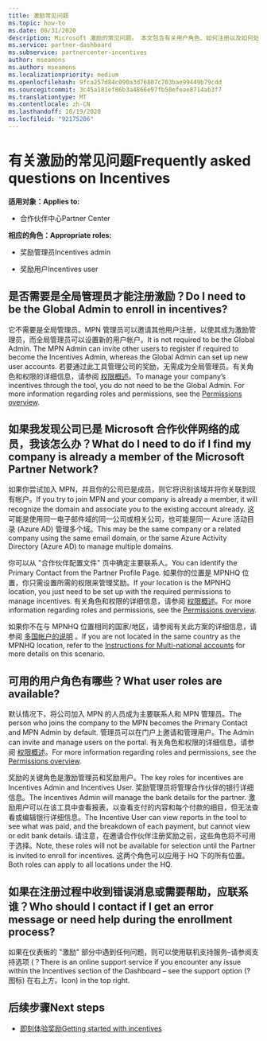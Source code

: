 ```yaml
---
title: 激励常见问题
ms.topic: how-to
ms.date: 08/31/2020
description: Microsoft 激励的常见问题。 本文包含有关用户角色、如何注册以及如何处理错误消息的问题。
ms.service: partner-dashboard
ms.subservice: partnercenter-incentives
author: mseamons
ms.author: mseamons
ms.localizationpriority: medium
ms.openlocfilehash: 9fca257d84c090a3d76807c703bae99449b79cdd
ms.sourcegitcommit: 3c45a181ef86b3a4866e97fb50efeae8714ab3f7
ms.translationtype: MT
ms.contentlocale: zh-CN
ms.lasthandoff: 10/19/2020
ms.locfileid: "92175206"
---
```

# <a name="frequently-asked-questions-on-incentives"></a><span data-ttu-id="53597-104">有关激励的常见问题</span><span class="sxs-lookup"><span data-stu-id="53597-104">Frequently asked questions on Incentives</span></span>

<span data-ttu-id="53597-105">**适用对象：**</span><span class="sxs-lookup"><span data-stu-id="53597-105">**Applies to:**</span></span>

- <span data-ttu-id="53597-106">合作伙伴中心</span><span class="sxs-lookup"><span data-stu-id="53597-106">Partner Center</span></span>

<span data-ttu-id="53597-107">**相应的角色：**</span><span class="sxs-lookup"><span data-stu-id="53597-107">**Appropriate roles:**</span></span>

- <span data-ttu-id="53597-108">奖励管理员</span><span class="sxs-lookup"><span data-stu-id="53597-108">Incentives admin</span></span>

- <span data-ttu-id="53597-109">奖励用户</span><span class="sxs-lookup"><span data-stu-id="53597-109">Incentives user</span></span>

## <a name="do-i-need-to-be-the-global-admin-to-enroll-in-incentives"></a><span data-ttu-id="53597-110">是否需要是全局管理员才能注册激励？</span><span class="sxs-lookup"><span data-stu-id="53597-110">Do I need to be the Global Admin to enroll in incentives?</span></span>

<span data-ttu-id="53597-111">它不需要是全局管理员。MPN 管理员可以邀请其他用户注册，以使其成为激励管理员，而全局管理员可以设置新的用户帐户。</span><span class="sxs-lookup"><span data-stu-id="53597-111">It is not required to be the Global Admin. The MPN Admin can invite other users to register if required to become the Incentives Admin, whereas the Global Admin can set up new user accounts.</span></span> <span data-ttu-id="53597-112">若要通过此工具管理公司的奖励，无需成为全局管理员。有关角色和权限的详细信息，请参阅 [权限概述](permissions-overview.md)。</span><span class="sxs-lookup"><span data-stu-id="53597-112">To manage your company’s incentives through the tool, you do not need to be the Global Admin. For more information regarding roles and permissions, see the [Permissions overview](permissions-overview.md).</span></span>

## <a name="what-do-i-need-to-do-if-i-find-my-company-is-already-a-member-of-the-microsoft-partner-network"></a><span data-ttu-id="53597-113">如果我发现公司已是 Microsoft 合作伙伴网络的成员，我该怎么办？</span><span class="sxs-lookup"><span data-stu-id="53597-113">What do I need to do if I find my company is already a member of the Microsoft Partner Network?</span></span>

<span data-ttu-id="53597-114">如果你尝试加入 MPN，并且你的公司已是成员，则它将识别该域并将你关联到现有帐户。</span><span class="sxs-lookup"><span data-stu-id="53597-114">If you try to join MPN and your company is already a member, it will recognize the domain and associate you to the existing account already.</span></span> <span data-ttu-id="53597-115">这可能是使用同一电子邮件域的同一公司或相关公司，也可能是同一 Azure 活动目录 (Azure AD) 管理多个域。</span><span class="sxs-lookup"><span data-stu-id="53597-115">This may be the same company or a related company using the same email domain, or the same Azure Activity Directory (Azure AD) to manage multiple domains.</span></span>

<span data-ttu-id="53597-116">你可以从 "合作伙伴配置文件" 页中确定主要联系人。</span><span class="sxs-lookup"><span data-stu-id="53597-116">You can identify the Primary Contact from the Partner Profile Page.</span></span> <span data-ttu-id="53597-117">如果你的位置是 MPNHQ 位置，你只需设置所需的权限来管理奖励。</span><span class="sxs-lookup"><span data-stu-id="53597-117">If your location is the MPNHQ location, you just need to be set up with the required permissions to manage incentives.</span></span> <span data-ttu-id="53597-118">有关角色和权限的详细信息，请参阅 [权限概述](permissions-overview.md)。</span><span class="sxs-lookup"><span data-stu-id="53597-118">For more information regarding roles and permissions, see the [Permissions overview](permissions-overview.md).</span></span>

<span data-ttu-id="53597-119">如果你不在与 MPNHQ 位置相同的国家/地区，请参阅有关此方案的详细信息，请参阅 [多国帐户的说明](https://support.microsoft.com/help/4515619/special-considerations-for-multi-national-partners-joining-the-microso) 。</span><span class="sxs-lookup"><span data-stu-id="53597-119">If you are not located in the same country as the MPNHQ location, refer to the [Instructions for Multi-national accounts](https://support.microsoft.com/help/4515619/special-considerations-for-multi-national-partners-joining-the-microso) for more details on this scenario.</span></span>

## <a name="what-user-roles-are-available"></a><span data-ttu-id="53597-120">可用的用户角色有哪些？</span><span class="sxs-lookup"><span data-stu-id="53597-120">What user roles are available?</span></span>

<span data-ttu-id="53597-121">默认情况下，将公司加入 MPN 的人员成为主要联系人和 MPN 管理员。</span><span class="sxs-lookup"><span data-stu-id="53597-121">The person who joins the company to the MPN becomes the Primary Contact and MPN Admin by default.</span></span> <span data-ttu-id="53597-122">管理员可以在门户上邀请和管理用户。</span><span class="sxs-lookup"><span data-stu-id="53597-122">The Admin can invite and manage users on the portal.</span></span> <span data-ttu-id="53597-123">有关角色和权限的详细信息，请参阅 [权限概述](permissions-overview.md)。</span><span class="sxs-lookup"><span data-stu-id="53597-123">For more information regarding roles and permissions, see the [Permissions overview](permissions-overview.md).</span></span>

<span data-ttu-id="53597-124">奖励的关键角色是激励管理员和奖励用户。</span><span class="sxs-lookup"><span data-stu-id="53597-124">The key roles for incentives are Incentives Admin and Incentives User.</span></span> <span data-ttu-id="53597-125">奖励管理员将管理合作伙伴的银行详细信息。</span><span class="sxs-lookup"><span data-stu-id="53597-125">The Incentives Admin will manage the bank details for the partner.</span></span> <span data-ttu-id="53597-126">激励用户可以在该工具中查看报表，以查看支付的内容和每个付款的细目，但无法查看或编辑银行详细信息。</span><span class="sxs-lookup"><span data-stu-id="53597-126">The Incentive User can view reports in the tool to see what was paid, and the breakdown of each payment, but cannot view or edit bank details.</span></span> <span data-ttu-id="53597-127">请注意，在邀请合作伙伴注册奖励之前，这些角色将不可用于选择。</span><span class="sxs-lookup"><span data-stu-id="53597-127">Note, these roles will not be available for selection until the Partner is invited to enroll for incentives.</span></span> <span data-ttu-id="53597-128">这两个角色可以应用于 HQ 下的所有位置。</span><span class="sxs-lookup"><span data-stu-id="53597-128">Both roles can apply to all locations under the HQ.</span></span>

## <a name="who-should-i-contact-if-i-get-an-error-message-or-need-help-during-the-enrollment-process"></a><span data-ttu-id="53597-129">如果在注册过程中收到错误消息或需要帮助，应联系谁？</span><span class="sxs-lookup"><span data-stu-id="53597-129">Who should I contact if I get an error message or need help during the enrollment process?</span></span>

<span data-ttu-id="53597-130">如果在仪表板的 "激励" 部分中遇到任何问题，则可以使用联机支持服务–请参阅支持选项 (？</span><span class="sxs-lookup"><span data-stu-id="53597-130">There is an online support service if you encounter any issue within the Incentives section of the Dashboard – see the support option (?</span></span> <span data-ttu-id="53597-131">图标) 在右上方。</span><span class="sxs-lookup"><span data-stu-id="53597-131">Icon) in the top right.</span></span>

## <a name="next-steps"></a><span data-ttu-id="53597-132">后续步骤</span><span class="sxs-lookup"><span data-stu-id="53597-132">Next steps</span></span>

- [<span data-ttu-id="53597-133">即刻体验奖励</span><span class="sxs-lookup"><span data-stu-id="53597-133">Getting started with incentives</span></span>](incentives-get-started-intro.md)
